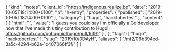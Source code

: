 {
  "kind": "notes",
  "client_id": "https://indigenous.realize.be",
  "date": "2019-10-05T18:14:00+0100",
  "h": "h-entry",
  "properties": {
    "published": [
      "2019-10-05T18:14:00+0100"
    ],
    "category": [
      "hugo",
      "hacktoberfest"
    ],
    "content": [
      {
        "html": "",
        "value": "I guess you could say I'm officially a Go developer now that I've made this tiny contribution to Hugo! https://github.com/gohugoio/hugo/pull/6391"
      }
    ]
  },
  "tags": [
    "hugo",
    "hacktoberfest"
  ],
  "slug": "2019/10/0DAyH",
  "aliases": [
    "/mf2/06b394ed-3a5c-4294-b62a-1c407066ff3f/"
  ]
}
